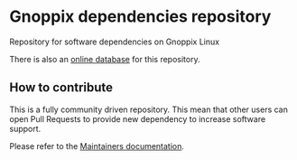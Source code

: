 # Gnoppix dependencies repository
Repository for software dependencies on Gnoppix Linux 

There is also an [online database](https://www.gnoppix.org/database/dependencies) for this repository.


## How to contribute
This is a fully community driven repository. This mean that other users can open Pull Requests to provide new dependency to increase software support. 

Please refer to the [Maintainers documentation](https://docs.gnoppix.com/).

